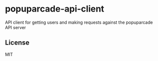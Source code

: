 # popuparcade-api-client

API client for getting users and making requests against the popuparcade API server

## License
MIT
